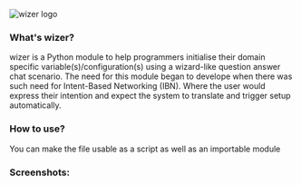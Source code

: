 ![wizer logo](https://github.com/seekasra/wizer/blob/main/banner.png)

### What's wizer?
wizer is a Python module to help programmers initialise their domain specific
variable(s)/configuration(s) using a wizard-like question answer chat scenario.
The need for this module began to develope when there was such need for
Intent-Based Networking (IBN). Where the user would express their intention and
expect the system to translate and trigger setup automatically.
### How to use?
You can make the file usable as a script as well as an importable module
### Screenshots:

